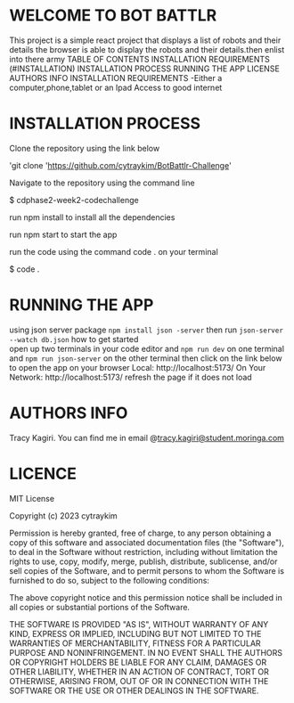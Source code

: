 # WELCOME TO BOT BATTLR

This project is a simple react project that displays a list of robots and their details
the browser is able to display the robots and their details.then enlist into there army
TABLE OF CONTENTS
INSTALLATION REQUIREMENTS (#INSTALLATION)
INSTALLATION PROCESS
RUNNING THE APP
LICENSE
AUTHORS INFO
INSTALLATION REQUIREMENTS
-Either a computer,phone,tablet or an Ipad Access to good internet

# INSTALLATION PROCESS

Clone the repository using the link below

'git clone 'https://github.com/cytraykim/BotBattlr-Challenge'

Navigate to the repository using the command line

$ cdphase2-week2-codechallenge

run npm install to install all the dependencies

run npm start to start the app

run the code using the command code . on your terminal

$ code .

# RUNNING THE APP
using json server package `npm install json -server`
then run `json-server --watch db.json` 
how to get started      
open up two terminals in your code editor and `npm run dev` on one terminal and `npm run json-server` on the other terminal
then click on the link below to open the app on your browser
Local: http://localhost:5173/
On Your Network: http://localhost:5173/ refresh the page if it does not load

# AUTHORS INFO
 Tracy Kagiri. You can find me in email @tracy.kagiri@student.moringa.com
  
# LICENCE
MIT License

Copyright (c) 2023 cytraykim

Permission is hereby granted, free of charge, to any person obtaining a copy
of this software and associated documentation files (the "Software"), to deal
in the Software without restriction, including without limitation the rights
to use, copy, modify, merge, publish, distribute, sublicense, and/or sell
copies of the Software, and to permit persons to whom the Software is
furnished to do so, subject to the following conditions:

The above copyright notice and this permission notice shall be included in all
copies or substantial portions of the Software.

THE SOFTWARE IS PROVIDED "AS IS", WITHOUT WARRANTY OF ANY KIND, EXPRESS OR
IMPLIED, INCLUDING BUT NOT LIMITED TO THE WARRANTIES OF MERCHANTABILITY,
FITNESS FOR A PARTICULAR PURPOSE AND NONINFRINGEMENT. IN NO EVENT SHALL THE
AUTHORS OR COPYRIGHT HOLDERS BE LIABLE FOR ANY CLAIM, DAMAGES OR OTHER
LIABILITY, WHETHER IN AN ACTION OF CONTRACT, TORT OR OTHERWISE, ARISING FROM,
OUT OF OR IN CONNECTION WITH THE SOFTWARE OR THE USE OR OTHER DEALINGS IN THE
SOFTWARE.

